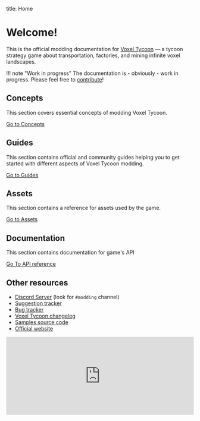 title: Home

# Welcome!

This is the official modding documentation for [Voxel Tycoon](https://voxeltycoon.xyz) — a tycoon strategy game about transportation, factories, and mining infinite voxel landscapes.

!!! note "Work in progress"
    The documentation is - obviously - work in progress. Please feel free to [contribute](https://github.com/voxeltycoon/docs)!

## Concepts

This section covers essential concepts of modding Voxel Tycoon.

<a class="md-button" href="/concepts/asset-uri/">Go to Concepts</a>

## Guides

This section contains official and community guides helping you to get started with different aspects of Voxel Tycoon modding.

<a class="md-button" href="/guides/content-mods/creating-your-first-building-mod/">Go to Guides</a>

## Assets

This section contains a reference for assets used by the game.

<a class="md-button" href="/assets/dll-asset/">Go to Assets</a>

## Documentation

This section contains documentation for game's API

<a class="md-button" href="/reference/">Go To API reference</a>

## Other resources

- [Discord Server](https://discord.gg/voxeltycoon) (look for `#modding` channel)
- [Suggestion tracker](https://github.com/voxeltycoon/suggestions/issues)
- [Bug tracker](https://github.com/voxeltycoon/bug-tracker/issues)
- [Voxel Tycoon changelog](https://voxeltycoon.xyz/changelog)
- [Samples source code](https://github.com/voxeltycoon/mods)
- [Official website](https://voxeltycoon.xyz)

<iframe width="100%" height="210px" class="widget-steam_modal" src="https://store.steampowered.com/widget/732050/" frameborder="0"></iframe>
